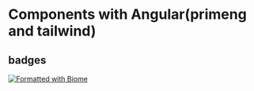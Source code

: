 # Components with Angular(primeng and tailwind)

## badges

[![Formatted with Biome](https://img.shields.io/badge/Formatted_with-Biome-60a5fa?style=flat&logo=biome)](https://biomejs.dev/)